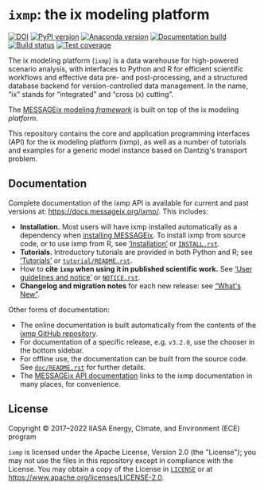# `ixmp`: the ix modeling platform

[![DOI](https://zenodo.org/badge/DOI/10.5281/zenodo.4005665.svg)](https://doi.org/10.5281/zenodo.4005665)
[![PyPI version](https://img.shields.io/pypi/v/ixmp.svg)](https://pypi.python.org/pypi/ixmp/)
[![Anaconda version](https://img.shields.io/conda/vn/conda-forge/ixmp)](https://anaconda.org/conda-forge/ixmp)
[![Documentation build](https://readthedocs.com/projects/iiasa-energy-program-ixmp/badge/?version=master)](https://docs.messageix.org/projects/ixmp/en/master/)
[![Build status](https://github.com/iiasa/ixmp/actions/workflows/pytest.yaml/badge.svg)](https://github.com/iiasa/ixmp/actions/workflows/pytest.yaml)
[![Test coverage](https://codecov.io/gh/iiasa/ixmp/branch/master/graph/badge.svg)](https://codecov.io/gh/iiasa/ixmp)

The ix modeling platform (`ixmp`) is a data warehouse for high-powered scenario
analysis, with interfaces to Python and R for efficient scientific workflows and
effective data pre- and post-processing, and a structured database backend for
version-controlled data management.
In the name, “ix” stands for “integrated” and “cross (x) cutting”.

The [MESSAGEix modeling *framework*](https://docs.messageix.org) is built on top of the ix modeling *platform*.


This repository contains the core and application programming interfaces (API)
for the ix modeling platform (ixmp), as well as a number of tutorials and
examples for a generic model instance based on Dantzig's transport problem.

## Documentation

Complete documentation of the ixmp API is available for current and past versions at: https://docs.messageix.org/ixmp/.
This includes:

- **Installation.**
  Most users will have ixmp installed automatically as a dependency when
[installing MESSAGEix](https://docs.messageix.org/en/stable/#getting-started).
  To install ixmp from source code, or to use ixmp from R, see
[‘Installation’](https://docs.messageix.org/projects/ixmp/en/stable/install.html) or [`INSTALL.rst`](INSTALL.rst).
- **Tutorials.** Introductory tutorials are provided in both Python and R; see [‘Tutorials’](https://docs.messageix.org/projects/ixmp/en/stable/tutorials.html) or [`tutorial/README.rst`](tutorial/README.rst).
- How to **cite `ixmp` when using it in published scientific work.** See [‘User guidelines and notice’](https://docs.messageix.org/en/stable/notice.html) or [`NOTICE.rst`](NOTICE.rst).
- **Changelog and migration notes** for each new release: see [“What's New”](https://docs.messageix.org/projects/ixmp/en/stable/whatsnew.html).

Other forms of documentation:

- The online documentation is built automatically from the contents of the
[ixmp GitHub repository](https://github.com/iiasa/ixmp).
- For documentation of a specific release, e.g. `v3.2.0`, use the chooser in the bottom sidebar.
- For offline use, the documentation can be built from the source code.
See [`doc/README.rst`](doc/README.rst) for further details.
- The [MESSAGEix API documentation](https://docs.messageix.org/en/stable/api.html) links to the ixmp documentation in many places, for convenience.

## License

Copyright © 2017–2022 IIASA Energy, Climate, and Environment (ECE) program

`ixmp` is licensed under the Apache License, Version 2.0 (the "License"); you
may not use the files in this repository except in compliance with the License.
You may obtain a copy of the License in [`LICENSE`](LICENSE) or at
<https://www.apache.org/licenses/LICENSE-2.0>.
